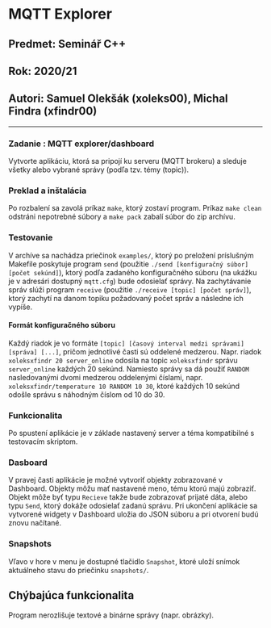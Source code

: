 # MQTT Explorer

## Predmet:  Seminář C++
## Rok: 2020/21
## Autori: Samuel Olekšák (xoleks00), Michal Findra (xfindr00)

---

### Zadanie : MQTT explorer/dashboard
Vytvorte aplikáciu, ktorá sa pripojí ku serveru (MQTT brokeru) a sleduje všetky alebo vybrané správy (podľa tzv. témy (topic)).

### Preklad a inštalácia
Po rozbalení sa zavolá príkaz `make`, ktorý zostaví program.
Príkaz `make clean` odstráni nepotrebné súbory a `make pack` zabalí súbor do zip archívu.

### Testovanie
V archíve sa nachádza priečinok `examples/`, ktorý po preložení príslušným Makefile poskytuje program `send` (použitie `./send [konfiguračný súbor] [počet sekúnd]`), ktorý podľa zadaného konfiguračného súboru (na ukážku je v adresári dostupný `mqtt.cfg`) bude odosielať správy. Na zachytávanie správ slúži program `receive` (použitie `./receive [topic] [počet správ]`), ktorý zachytí na danom topiku požadovaný počet správ a následne ich vypíše.

#### Formát konfiguračného súboru
Každý riadok je vo formáte `[topic] [časový interval medzi správami] [správa] [...]`, pričom jednotlivé časti sú oddelené medzerou. Napr. riadok `xoleksxfindr 20 server_online` odosila na topic `xoleksxfindr` správu `server_online` každých 20 sekúnd. Namiesto správy sa dá použiť `RANDOM` nasledovanými dvomi medzerou oddelenými číslami, napr. `xoleksxfindr/temperature 10 RANDOM 10 30`, ktoré každých 10 sekúnd odošle správu s náhodným číslom od 10 do 30.

### Funkcionalita
Po spustení aplikácie je v základe nastavený server a téma kompatibilné s testovacím skriptom.

### Dasboard 
V pravej časti aplikácie je možné vytvoriť objekty zobrazované v Dashboard. Objekty môžu mať nastavené meno, tému ktorú majú zobraziť. Objekt môže byť typu `Recieve` takže bude zobrazovať prijaté dáta, alebo typu `Send`, ktorý dokáže odosielať zadanú správu. Pri ukončení aplikácie sa vytvorené widgety v Dashboard uložia do JSON súboru a pri otvorení budú znovu načítané. 

### Snapshots
Vľavo v hore v menu je dostupné tlačidlo `Snapshot`, ktoré uloží snímok aktuálneho stavu do priečinku `snapshots/`.

## Chýbajúca funkcionalita
Program nerozlišuje textové a binárne správy (napr. obrázky).
